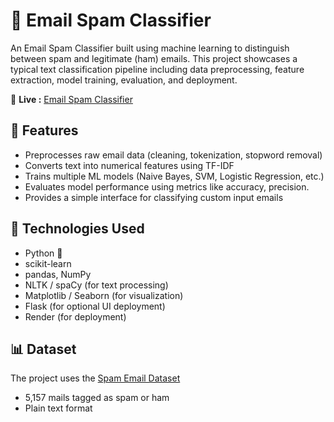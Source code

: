 # 📧 Email Spam Classifier

An Email Spam Classifier built using machine learning to distinguish between spam and legitimate (ham) emails. This project showcases a typical text classification pipeline including data preprocessing, feature extraction, model training, evaluation, and deployment.

🚀 **Live :** [Email Spam Classifier](https://email-spam-predictor.onrender.com)

## 🚀 Features

- Preprocesses raw email data (cleaning, tokenization, stopword removal)
- Converts text into numerical features using TF-IDF
- Trains multiple ML models (Naive Bayes, SVM, Logistic Regression, etc.)
- Evaluates model performance using metrics like accuracy, precision.
- Provides a simple interface for classifying custom input emails

## 🧠 Technologies Used

- Python 🐍
- scikit-learn
- pandas, NumPy
- NLTK / spaCy (for text processing)
- Matplotlib / Seaborn (for visualization)
- Flask (for optional UI deployment)
- Render (for deployment)

## 📊 Dataset

The project uses the [Spam Email Dataset](https://www.kaggle.com/datasets/abdmental01/email-spam-dedection) 

- 5,157 mails tagged as spam or ham
- Plain text format

